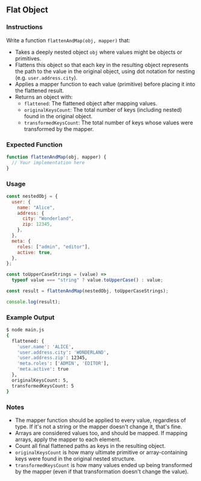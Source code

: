## Flat Object

### Instructions

Write a function `flattenAndMap(obj, mapper)` that:

- Takes a deeply nested object `obj` where values might be objects or primitives.
- Flattens this object so that each key in the resulting object represents the path to the value in the original object, using dot notation for nesting (e.g. `user.address.city`).
- Applies a mapper function to each value (primitive) before placing it into the flattened result.
- Returns an object with:
  - `flattened`: The flattened object after mapping values.
  - `originalKeysCount`: The total number of keys (including nested) found in the original object.
  - `transformedKeysCount`: The total number of keys whose values were transformed by the mapper.

### Expected Function

```js
function flattenAndMap(obj, mapper) {
  // Your implementation here
}
```

### Usage

```js
const nestedObj = {
  user: {
    name: "Alice",
    address: {
      city: "Wonderland",
      zip: 12345,
    },
  },
  meta: {
    roles: ["admin", "editor"],
    active: true,
  },
};

const toUpperCaseStrings = (value) =>
  typeof value === "string" ? value.toUpperCase() : value;

const result = flattenAndMap(nestedObj, toUpperCaseStrings);

console.log(result);
```

### Example Output

```sh
$ node main.js
{
  flattened: {
    'user.name': 'ALICE',
    'user.address.city': 'WONDERLAND',
    'user.address.zip': 12345,
    'meta.roles': ['ADMIN', 'EDITOR'],
    'meta.active': true
  },
  originalKeysCount: 5,
  transformedKeysCount: 5
}
```

### Notes

- The mapper function should be applied to every value, regardless of type. If it's not a string or the mapper doesn't change it, that's fine.
- Arrays are considered values too, and should be mapped. If mapping arrays, apply the mapper to each element.
- Count all final flattened paths as keys in the resulting object.
- `originalKeysCount` is how many ultimate primitive or array-containing keys were found in the original nested structure.
- `transformedKeysCount` is how many values ended up being transformed by the mapper (even if that transformation doesn't change the value).